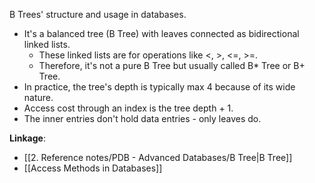 B Trees' structure and usage in databases.
- It's a balanced tree (B Tree) with leaves connected as bidirectional linked lists.
	- These linked lists are for operations like <, >, <=, >=.
	- Therefore, it's not a pure B Tree but usually called B* Tree or B+ Tree.
- In practice, the tree's depth is typically max 4 because of its wide nature.
- Access cost through an index is the tree depth + 1.
- The inner entries don't hold data entries - only leaves do.

**Linkage**:
- [[2. Reference notes/PDB - Advanced Databases/B Tree|B Tree]]
- [[Access Methods in Databases]]